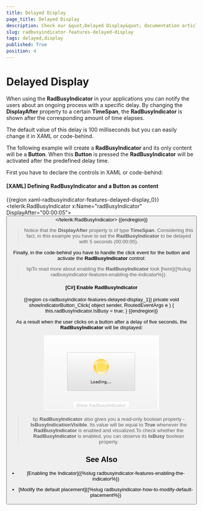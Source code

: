 ```yaml
---
title: Delayed Display
page_title: Delayed Display
description: Check our &quot;Delayed Display&quot; documentation article for the RadBusyIndicator {{ site.framework_name }} control.
slug: radbusyindicator-features-delayed-display
tags: delayed,display
published: True
position: 4
---
```


# Delayed Display

When using the __RadBusyIndicator__ in your applications you can notify the users about an ongoing process with a specific delay. By changing the __DisplayAfter__ property to a certain __TimeSpan__, the __RadBusyIndicator__ is shown after the corresponding amount of time elapses. 

The default value of this delay is 100 milliseconds but you can easily change it in XAML or code-behind.

The following example will create a __RadBusyIndicator__ and its only content will be a __Button__. When this __Button__ is pressed the __RadBusyIndicator__ will be activated after the predefined delay time.

First you have to declare the controls in XAML or code-behind:

#### __[XAML] Defining RadBusyIndicator and a Button as content__

{{region xaml-radbusyindicator-features-delayed-display_0}}
	<telerik:RadBusyIndicator x:Name="radBusyIndicator"
	                          DisplayAfter="00:00:05">
	    <Grid>
	        <Button Content="Show RadBusyIndicator"
	                VerticalAlignment="Bottom"
	                Click="showIndicatorButton_Click"/>
	    </Grid>
	</telerik:RadBusyIndicator>
{{endregion}}

>Notice that the __DisplayAfter__ property is of type __TimeSpan__. Considering this fact, in this example you have to set the __RadBusyIndicator__ to be delayed with 5 seconds (00:00:05).

Finally, in the code-behind you have to handle the click event for the button and activate the __RadBusyIndicator__ control:

>tipTo read more about enabling the __RadBusyIndicator__ look [here]({%slug radbusyindicator-features-enabling-the-indicator%}).

#### __[C#] Enable RadBusyIndicator__

{{region cs-radbusyindicator-features-delayed-display_1}}
	private void showIndicatorButton_Click( object sender, RoutedEventArgs e )
	{
	    this.radBusyIndicator.IsBusy = true;
	}
{{endregion}}

As a result when the user clicks on a button after a delay of five seconds, the __RadBusyIndicator__ will be displayed:

![](images/radbusyindicator_features_delayed_display_010.png)

>tip __RadBusyIndicator__ also gives you a read-only boolean property - __IsBusyIndicationVisible__. Its value will be equal to __True__ whenever the __RadBusyIndicator__ is enabled and visualized.To check whether the __RadBusyIndicator__ is enabled, you can observe its __IsBusy__ boolean property.

## See Also

 * [Enabling the Indicator]({%slug radbusyindicator-features-enabling-the-indicator%})

 * [Modify the default placement]({%slug radbusyindicator-how-to-modify-default-placement%})
